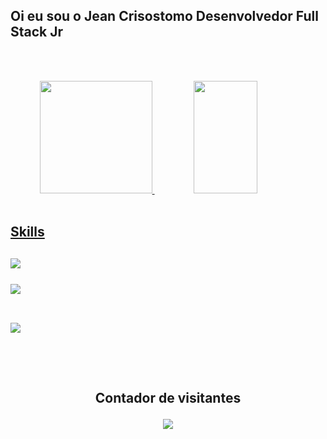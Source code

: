 ## Oi eu sou o Jean Crisostomo Desenvolvedor Full Stack Jr

<br><br>
<div align="center">
  <a href="https://github.com/crisostomojean">
  <img whidt="45%" height="180em" src="https://github-readme-stats.vercel.app/api?username=crisostomojean&show_icons=true&theme=radical&include_all_commits=true&count_private=true"/>
  <img  width="45%" height="180em" src="https://github-readme-stats.vercel.app/api/top-langs/?username=crisostomojean&layout=compact&langs_count=7&theme=radical"/>
</div>


   
  <br>
<a href="https://skillicons.dev">
  <h2>Skills<h2/>
  <img src="https://skillicons.dev/icons?i=git,vscode,mysql,css,bootstrap,html,javascript,java,c#" />
 
</a>
<br>
<br>
  <img src="https://github-profile-trophy.vercel.app/?username=crisostomojean&row=1&column=6&theme=dracula&margin-w=15&margin-h=15"/> 
<br>
    <br>
<div> 
 
  <a href="www.linkedin.com/in/jean-crisostomo-developer" target="_blank"><img src="https://img.shields.io/badge/-LinkedIn-%230077B5?style=for-the-badge&logo=linkedin&logoColor=white" target="_blank"></a> 
</div>  
    <br>

<div align="center">
<br><p align="centre"><b>Contador de visitantes</b></p>  
<p align="center"><img align="center" src="https://profile-counter.glitch.me/{crisostomojean}/count.svg" /></p> 
<br></div>
    
